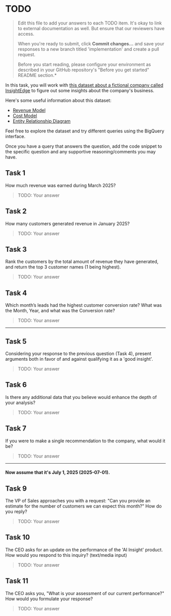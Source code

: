 # TODO

> Edit this file to add your answers to each TODO item. It's okay to link to external documentation as well. But ensure that our reviewers have access.
> 
> When you're ready to submit, click **Commit changes...** and save your responses to a new branch titled 'implementation' and create a pull request.
>
> Before you start reading, please configure your environment as described in your GitHub repository's "Before you get started" README section.*

In this task, you will work with [this dataset about a fictional company called InsightEdge](https://console.cloud.google.com/bigquery?ws=!1m4!1m3!3m2!1salva-devskills!2sinsightedge_challange_dataset) to figure out some insights about the company's business.

Here's some useful information about this dataset:

- [Revenue Model](revenue-model.md)
- [Cost Model](cost-model.md)
- [Entity Relationship Diagram](erd.md)

Feel free to explore the dataset and try different queries using the BigQuery interface.

Once you have a query that answers the question, add the code snippet to the specific question and any supportive reasoning/comments you may have.

## Task 1

How much revenue was earned during March 2025?

> TODO: Your answer

## Task 2

How many customers generated revenue in January 2025?

> TODO: Your answer

## Task 3

Rank the customers by the total amount of revenue they have generated, and return the top 3 customer names (1 being highest).

> TODO: Your answer

## Task 4

Which month’s leads had the highest customer conversion rate? What was the Month, Year, and what was the Conversion rate?

> TODO: Your answer

---

## Task 5

Considering your response to the previous question (Task 4), present arguments both in favor of and against qualifying it as a 'good insight'.

> TODO: Your answer

## Task 6

Is there any additional data that you believe would enhance the depth of your analysis?

> TODO: Your answer

## Task 7

If you were to make a single recommendation to the company, what would it be?

> TODO: Your answer

---

#### Now assume that it's July 1, 2025 (2025-07-01).

## Task 9

The VP of Sales approaches you with a request: "Can you provide an estimate for the number of customers we can expect this month?" How do you reply?

> TODO: Your answer

## Task 10

The CEO asks for an update on the performance of the 'AI Insight' product. How would you respond to this inquiry? (text/media input)

> TODO: Your answer

## Task 11

The CEO asks you, "What is your assessment of our current performance?" How would you formulate your response?

> TODO: Your answer
